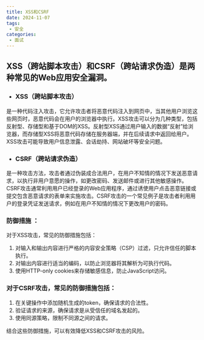 ```yaml
---
title: XSS和CSRF
date: 2024-11-07
tags:
 - 安全
categories:
 - 面试
---
```

## XSS（跨站脚本攻击）和CSRF（跨站请求伪造）是两种常见的Web应用安全漏洞。
- ### XSS（跨站脚本攻击）

是一种代码注入攻击，它允许攻击者将恶意代码注入到网页中，当其他用户浏览这些网页时，恶意代码会在用户的浏览器中执行。XSS攻击可以分为几种类型，包括反射型、存储型和基于DOM的XSS。反射型XSS通过用户输入的数据“反射”给浏览器，而存储型XSS将恶意代码存储在服务器端，并在后续请求中返回给用户。XSS攻击可能导致用户信息泄露、会话劫持、网站破坏等安全问题。
- ### CSRF（跨站请求伪造）

是一种攻击方法，攻击者通过伪装成合法用户，在用户不知情的情况下发送恶意请求，以执行非用户意愿的操作，如更改密码、发送邮件或进行其他敏感操作。CSRF攻击通常利用用户已经登录的Web应用程序，通过诱使用户点击恶意链接或提交包含恶意请求的表单来实施攻击。CSRF攻击的一个常见例子是攻击者利用用户的登录凭证发送请求，例如在用户不知情的情况下更改用户的密码。
### 防御措施 ：
对于XSS攻击，常见的防御措施包括：
1. 对输入和输出内容进行严格的内容安全策略（CSP）过滤，只允许信任的脚本执行。
2. 对输出内容进行适当的编码，以防止浏览器将其解析为可执行代码。
3. 使用HTTP-only cookies来存储敏感信息，防止JavaScript访问。

### 对于CSRF攻击，常见的防御措施包括：
1. 在关键操作中添加随机生成的token，确保请求的合法性。
2. 验证请求的来源，确保请求是从受信任的域名发起的。
3. 使用同源策略，限制不同源之间的请求。

结合这些防御措施，可以有效降低XSS和CSRF攻击的风险。
